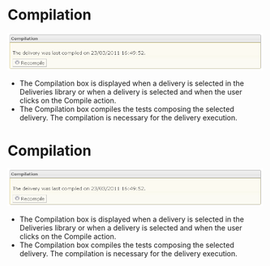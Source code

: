 <!--
author:
    - 'Jérôme Bogaerts'
created_at: '2012-03-29 15:39:55'
updated_at: '2013-03-13 14:07:00'
tags:
    - Deliveries
-->

Compilation
===========

![](../resources/deliveries-compilation.png)

-   The Compilation box is displayed when a delivery is selected in the Deliveries library or when a delivery is selected and when the user clicks on the Compile action.
-   The Compilation box compiles the tests composing the selected delivery. The compilation is necessary for the delivery execution.

Compilation
===========

![](../resources/deliveries-compilation.png)

-   The Compilation box is displayed when a delivery is selected in the Deliveries library or when a delivery is selected and when the user clicks on the Compile action.
-   The Compilation box compiles the tests composing the selected delivery. The compilation is necessary for the delivery execution.


